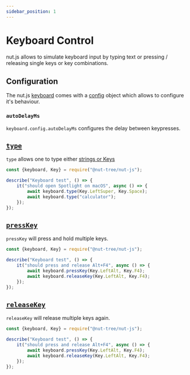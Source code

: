 ```yaml
---
sidebar_position: 1
---
```


# Keyboard Control

nut.js allows to simulate keyboard input by typing text or pressing / releasing single keys or key combinations.

## Configuration

The nut.js [keyboard](https://nut-tree.github.io/apidoc/classes/keyboard_class.KeyboardClass.html) comes with a [config](https://nut-tree.github.io/apidoc/classes/keyboard_class.KeyboardClass.html#config) object which allows to configure it's behaviour.

### `autoDelayMs`

`keyboard.config.autoDelayMs` configures the delay between keypresses.

## [`type`](https://nut-tree.github.io/apidoc/classes/keyboard_class.KeyboardClass.html#type)

`type` allows one to type either [strings or Keys](https://nut-tree.github.io/apidoc/classes/keyboard_class.KeyboardClass.html#type)

```js
const {keyboard, Key} = require("@nut-tree/nut-js");

describe("Keyboard test", () => {
    it("should open Spotlight on macOS", async () => {
        await keyboard.type(Key.LeftSuper, Key.Space);
        await keyboard.type("calculator");
    });
});
```

## [`pressKey`](https://nut-tree.github.io/apidoc/classes/keyboard_class.KeyboardClass.html#pressKey)

`pressKey` will press and hold multiple keys.

```js
const {keyboard, Key} = require("@nut-tree/nut-js");

describe("Keyboard test", () => {
    it("should press and release Alt+F4", async () => {
        await keyboard.pressKey(Key.LeftAlt, Key.F4);
        await keyboard.releaseKey(Key.LeftAlt, Key.F4);
    });
});
```

## [`releaseKey`](https://nut-tree.github.io/apidoc/classes/keyboard_class.KeyboardClass.html#releaseKey)

`releaseKey` will release multiple keys again.

```js
const {keyboard, Key} = require("@nut-tree/nut-js");

describe("Keyboard test", () => {
    it("should press and release Alt+F4", async () => {
        await keyboard.pressKey(Key.LeftAlt, Key.F4);
        await keyboard.releaseKey(Key.LeftAlt, Key.F4);
    });
});
```
